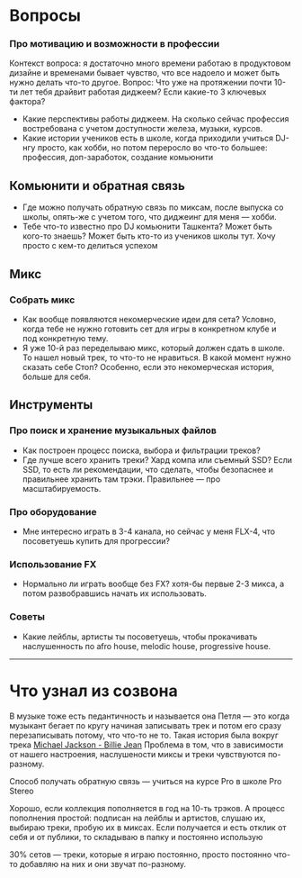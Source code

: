 
# Вопросы
### Про мотивацию и возможности в профессии
Контекст вопроса: я достаточно много времени работаю в продуктовом дизайне и временами бывает чувство, что все надоело и может быть нужно делать что-то другое. Вопрос:
Что уже на протяжении почти 10-ти лет тебя драйвит работая диджеем? Если какие-то 3 ключевых фактора?
- Какие перспективы работы диджеем. На сколько сейчас профессия востребована с учетом доступности железа, музыки, курсов. 
- Какие истории учеников есть в школе, когда приходили учиться DJ-нгу просто, как хобби, но потом переросло во что-то большее: профессия, доп-заработок, создание комьюнити

## Комьюнити и обратная связь
- Где можно получать обратную связь по миксам, после выпуска со школы, опять-же с учетом того, что диджеинг для меня — хобби. 
- Тебе что-то известно про DJ комьюнити Ташкента? Может быть кого-то знаешь? Может быть кто-то из учеников школы тут. Хочу просто с кем-то делиться успехом


## Микс
### Собрать микс
- Как вообще появляются некомерческие идеи для сета? Условно, когда тебе не нужно готовить сет для игры в конкретном клубе и под конкретную тему.
- Я уже 10-й раз переделываю микс, который должен сдать в школе. То нашел новый трек, то что-то не нравиться. В какой момент нужно сказать себе Стоп? Особенно, если это некомерческая история, больше для себя.


## Инструменты
### Про поиск и хранение музыкальных файлов
- Как построен процесс поиска, выбора и фильтрации треков? 
- Где лучше всего хранить треки? Хард компа или съемный SSD? Если SSD, то есть ли рекомендации, что сделать, чтобы безопаснее и правильнее хранить там трэки. Правильнее — про масштабируемость. 

### Про оборудование
- Мне интересно играть в 3-4 канала, но сейчас у меня FLX-4, что посоветуешь купить для прогрессии?

### Использование FX
- Нормально ли играть вообще без FX? хотя-бы первые 2-3 микса, а потом развобравшись начать их использовать. 


### Советы
- Какие лейблы, артисты ты посоветуешь, чтобы прокачивать наслушенность по afro house, melodic house, progressive house. 


---

# Что узнал из созвона
В музыке тоже есть педантичность и называется она Петля — это когда музыкант бегает по кругу начиная записывать трек и потом его сразу перезаписывать потому, что что-то не то. 
Такая история была вокруг трека [Michael Jackson - Billie Jean](https://www.youtube.com/watch?v=Zi_XLOBDo_Y) 
Проблема в том, что в зависимости от нашего настроения, наслушености миксы и треки чувствуются по-разному.

Способ получать обратную связь — учиться на курсе Pro в школе Pro Stereo 

Хорошо, если коллекция пополняется в год на 10-ть трэков. А процесс пополнения простой: подписан на лейблы и артистов, слушаю их, выбираю треки, пробую их в миксах. Если получается и есть отклик от себя и от публики, то складываю в папку и постоянно использую

30% сетов — треки, которые я играю постоянно, просто постоянно что-то добавляю на них и они звучат по-разному.